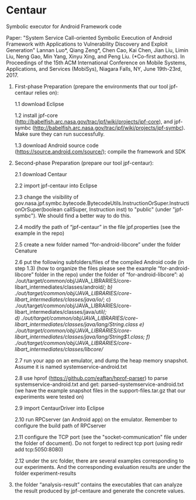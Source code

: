 # Centaur
Symbolic executor for Android Framework code

Paper: "System Service Call-oriented Symbolic Execution of Android Framework with Applications to Vulnerability Discovery and Exploit Generation"
Lannan Luo*, Qiang Zeng*, Chen Cao, Kai Chen, Jian Liu, Limin Liu, Neng Gao, Min Yang, Xinyu Xing, and Peng Liu. (*Co-first authors).
In Proceedings of the 15th ACM International Conference on Mobile Systems, Applications, and Services (MobiSys), Niagara Falls, NY, June 19th-23rd, 2017.


1. First-phase Preparation (prepare the environments that our tool jpf-centaur relies on): 

	1.1 download Eclipse

	1.2 install jpf-core (http://babelfish.arc.nasa.gov/trac/jpf/wiki/projects/jpf-core), and jpf-symbc (http://babelfish.arc.nasa.gov/trac/jpf/wiki/projects/jpf-symbc). Make sure they can run successfully.

	1.3 download Android source code (https://source.android.com/source/); compile the framework and SDK


2. Second-phase Preparation (prepare our tool jpf-centaur):

	2.1 download Centaur

	2.2 import jpf-centaur into Eclipse 

 	2.3 change the visibility of gov.nasa.jpf.symbc.bytecode.BytecodeUtils.InstructionOrSuper.InstructionOrSuper(boolean callSuper, Instruction inst) to "public" (under "jpf-symbc"). We should find a better way to do this.

 	2.4 modify the path of “jpf-centaur” in the file jpf.properties (see the example in the repo) 
	
	2.5 create a new folder named “for-android-libcore” under the folder Cenature

	2.6 put the following subfolders/files of the compiled Android code (in step 1.3) (how to organize the files please see the example “for-android-libcore” folder in the repo) under the folder of “for-android-libcore”: 
		a) ./out/target/common/obj/JAVA_LIBRARIES/core-libart_intermediates/classes/android/*; 
		b) ./out/target/common/obj/JAVA_LIBRARIES/core-libart_intermediates/classes/java/io/*; 
		c) ./out/target/common/obj/JAVA_LIBRARIES/core-libart_intermediates/classes/java/util/*;  
		d) ./out/target/common/obj/JAVA_LIBRARIES/core-libart_intermediates/classes/java/lang/String.class
		e) ./out/target/common/obj/JAVA_LIBRARIES/core-libart_intermediates/classes/java/lang/String$1.class; 
		f) ./out/target/common/obj/JAVA_LIBRARIES/core-libart_intermediates/classes/libcore/*

	2.7 run your app on an emulator, and dump the heap memory snapshot. Assume it is named systemservice-android.txt 

	2.8 use hprof (https://github.com/eaftan/hprof-parser) to parse systemservice-android.txt and get:  parsed-systemservice-android.txt (we have the example snapshot files in the support-files.tar.gz that our experiments were tested on)

	2.9 import CentaurDriver into Eclipse

	2.10 run RPCserver (an Android app) on the emulator. Remember to configure the build path of RPCserver

 	2.11 configure the TCP port (see the "socket-communication" file under the folder of document). Do not forget to redirect tcp port (using redir add tcp:5050:8080)

	2.12 under the src folder, there are several examples corresponding to our experiments. And the corresponding evaluation results are under the folder experiment-results


3. the folder “analysis-result” contains the executables that can analyze the result produced by jpf-centaure and generate the concrete values.

